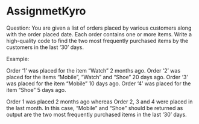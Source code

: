 # AssignmetKyro
Question: You are given a list of orders placed by various customers along with the order placed date. Each order contains one or more items. Write a high-quality code to find the two most frequently purchased items by the customers in the last ‘30’ days.


Example:

Order ‘1’ was placed for the item “Watch” 2 months ago.
Order ‘2’ was placed for the items “Mobile”, “Watch” and “Shoe” 20 days ago.
Order ‘3’ was placed for the item “Mobile” 10 days ago.
Order ‘4’ was placed for the item “Shoe” 5 days ago.
 

Order 1 was placed 2 months ago whereas Order 2, 3 and 4 were placed in the last month. In this case, “Mobile” and “Shoe” should be returned as output are the two most frequently purchased items in the last ‘30’ days.
